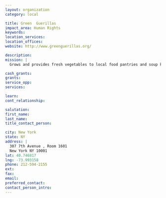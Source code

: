 ```yaml
---
layout: organization
category: local

title: Green  Guerillas
impact_area: Human Rights
keywords: 
location_services: 
location_offices: 
website: http://www.greenguerillas.org/

description: 
mission: |
  Grows and provides fresh vegetables to local food pantries and soup kitchens.

cash_grants: 
grants: 
service_opp: 
services: 

learn: 
cont_relationship: 

salutation: 
first_name: 
last_name: 
title_contact_person: 

city: New York
state: NY
address: |
  307 7th Avenue , Room 1601    
  New York NY 10001
lat: 40.746817
lng: -73.993158
phone: 212-594-2155
ext: 
fax: 
email: 
preferred_contact: 
contact_person_intro: 
---
```

